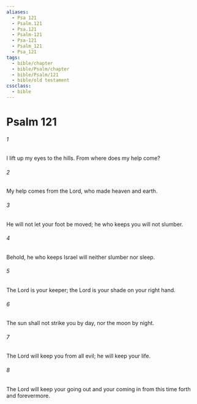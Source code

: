 ```yaml
---
aliases:
  - Psa 121
  - Psalm.121
  - Psa.121
  - Psalm-121
  - Psa-121
  - Psalm_121
  - Psa_121
tags:
  - bible/chapter
  - bible/Psalm/chapter
  - bible/Psalm/121
  - bible/old testament
cssclass:
  - bible
---
```


# Psalm 121

###### 1
I lift up my eyes to the hills. From where does my help come?
###### 2
My help comes from the Lord, who made heaven and earth.
###### 3
He will not let your foot be moved; he who keeps you will not slumber.
###### 4
Behold, he who keeps Israel will neither slumber nor sleep.
###### 5
The Lord is your keeper; the Lord is your shade on your right hand.
###### 6
The sun shall not strike you by day, nor the moon by night.
###### 7
The Lord will keep you from all evil; he will keep your life.
###### 8
The Lord will keep your going out and your coming in from this time forth and forevermore.


